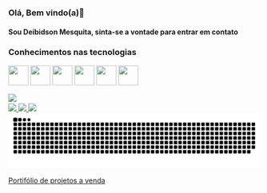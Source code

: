 ### Olá, Bem vindo(a)👋
#### Sou Deibidson Mesquita, sinta-se a vontade para entrar em contato

### Conhecimentos nas tecnologias
<img src="https://cdn.jsdelivr.net/gh/devicons/devicon/icons/java/java-original.svg" width="40" height="40"/> <img src="https://cdn.jsdelivr.net/gh/devicons/devicon/icons/linux/linux-original.svg" width="40" height="40"/> <img src="https://cdn.iconscout.com/icon/free/png-256/vuejs-1175052.png" width="40" height="40"/> <img src="https://icons-for-free.com/download-icon-vscode+icons+type+kotlin-1324451341295152742_256.png" width="40" height="40"/> <img src="https://cdn.iconscout.com/icon/free/png-256/javascript-2038874-1720087.png" width="40" height="40"/> <img src="https://cdn.iconscout.com/icon/free/png-256/html5-40-1175193.png" width="40" height="40"/>

<div>
  <a href="">
  <img height="180em" src="https://github-readme-stats.vercel.app/api/top-langs/?username=deibidsonmesquita&layout=compact&theme=dracula"/>
</div>

<div>
  <a href="mailto:deibidson@gmail.com"> <img src="https://img.shields.io/badge/Gmail-D14836?style=for-the-badge&logo=gmail&logoColor=white"/> </a>
  <a href="https://api.whatsapp.com/send?phone=5598981033497"> <img src="https://img.shields.io/badge/WhatsApp-25D366?style=for-the-badge&logo=whatsapp&logoColor=white"/> </a>
   <a href="https://twitter.com/Deibidson"> <img src="https://img.shields.io/badge/Twitter-1DA1F2?style=for-the-badge&logo=twitter&logoColor=white"/></a>
</div>

  <div>
      <img src="https://github.com/Platane/snk/raw/output/github-contribution-grid-snake.svg" />
  </div>
  
  <a href="https://lista.mercadolivre.com.br/_CustId_85011201?item_id=MLB1348017716">Portifólio de projetos a venda</a>



